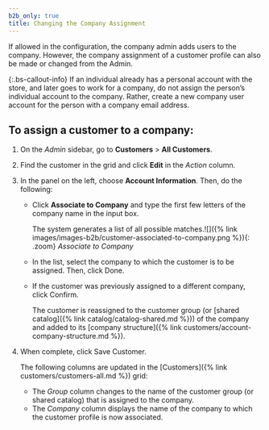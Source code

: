 ```yaml
---
b2b_only: true
title: Changing the Company Assignment
---
```


If allowed in the configuration, the company admin adds users to the company. However, the company assignment of a customer profile can also be made or changed from the Admin.

{:.bs-callout-info}
If an individual already has a personal account with the store, and later goes to work for a company, do not assign the person’s individual account to the company. Rather, create a new company user account for the person with a company email address.

## To assign a customer to a company:

1. On the _Admin_ sidebar, go to **Customers** > **All Customers**.

1. Find the customer in the grid and click **Edit** in the _Action_ column.

1. In the panel on the left, choose **Account Information**. Then, do the following:

    - Click **Associate to Company** and type the first few letters of the company name in the input box.

      The system generates a list of all possible matches.![]({% link images/images-b2b/customer-associated-to-company.png %}){: .zoom}
      _Associate to Company_

    - In the list, select the company to which the customer is to be assigned. Then, click <span class="btn">Done</span>.

    - If the customer was previously assigned to a different company, click <span class="btn">Confirm</span>.

      The customer is reassigned to the customer group (or [shared catalog]({% link catalog/catalog-shared.md %})) of the company and added to its [company structure]({% link customers/account-company-structure.md %}).

1. When complete, click <span class="btn">Save Customer</span>.

    The following columns are updated in the [Customers]({% link customers/customers-all.md %}) grid:

    - The _Group_ column changes to the name of the customer group (or shared catalog) that is assigned to the company.
    - The _Company_ column displays the name of the company to which the customer profile is now associated.
